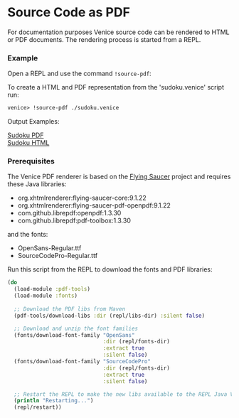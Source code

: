 # Source Code as PDF

For documentation purposes Venice source code can be rendered 
to HTML or PDF documents. The rendering process is started from a
REPL.


### Example

Open a REPL and use the command `!source-pdf`:

To create a HTML and PDF representation from the 'sudoku.venice' script run:

```clojure
venice> !source-pdf ./sudoku.venice
```

Output Examples:

[Sudoku PDF](https://raw.githubusercontent.com/jlangch/venice/master/doc/assets/source-to-pdf/sudoku.venice.pdf)  
[Sudoku HTML](https://htmlpreview.github.io/?https://github.com/jlangch/venice/blob/master/doc/assets/source-to-pdf/sudoku.venice.html)


### Prerequisites

The Venice PDF renderer is based on the [Flying Saucer](https://github.com/flyingsaucerproject/flyingsaucer) 
project and requires these Java libraries:

 - org.xhtmlrenderer:flying-saucer-core:9.1.22
 - org.xhtmlrenderer:flying-saucer-pdf-openpdf:9.1.22
 - com.github.librepdf:openpdf:1.3.30
 - com.github.librepdf:pdf-toolbox:1.3.30
 
and the fonts:

 - OpenSans-Regular.ttf
 - SourceCodePro-Regular.ttf


Run this script from the REPL to download the fonts and PDF libraries:

```clojure
(do
  (load-module :pdf-tools)
  (load-module :fonts)
  
  ;; Download the PDF libs from Maven
  (pdf-tools/download-libs :dir (repl/libs-dir) :silent false)

  ;; Download and unzip the font families
  (fonts/download-font-family "OpenSans" 
                              :dir (repl/fonts-dir) 
                              :extract true 
                              :silent false)
  (fonts/download-font-family "SourceCodePro" 
                              :dir (repl/fonts-dir) 
                              :extract true 
                              :silent false)

  ;; Restart the REPL to make the new libs available to the REPL Java VM
  (println "Restarting...")
  (repl/restart))
```
 